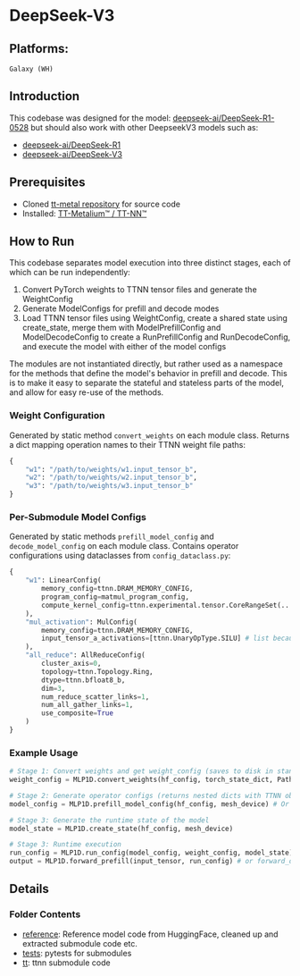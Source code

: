 # DeepSeek-V3

## Platforms:
    Galaxy (WH)

## Introduction
This codebase was designed for the model: [deepseek-ai/DeepSeek-R1-0528](https://huggingface.co/deepseek-ai/DeepSeek-R1-0528) but should also work with other DeepseekV3 models such as:

- [deepseek-ai/DeepSeek-R1](https://huggingface.co/deepseek-ai/DeepSeek-R1)
- [deepseek-ai/DeepSeek-V3](https://huggingface.co/deepseek-ai/DeepSeek-V3)

## Prerequisites
- Cloned [tt-metal repository](https://github.com/tenstorrent/tt-metal) for source code
- Installed: [TT-Metalium™ / TT-NN™](https://github.com/tenstorrent/tt-metal/blob/main/INSTALLING.md)

## How to Run
This codebase separates model execution into three distinct stages, each of which can be run independently:
1. Convert PyTorch weights to TTNN tensor files and generate the WeightConfig
2. Generate ModelConfigs for prefill and decode modes
3. Load TTNN tensor files using WeightConfig, create a shared state using create_state, merge them with ModelPrefillConfig and ModelDecodeConfig to create a RunPrefillConfig and RunDecodeConfig, and execute the model with either of the model configs

The modules are not instantiated directly, but rather used as a namespace for the methods that define the model's behavior in prefill and decode. This is to make it easy to separate the stateful and stateless parts of the model, and allow for easy re-use of the methods.

### Weight Configuration
Generated by static method `convert_weights` on each module class. Returns a dict mapping operation names to their TTNN weight file paths:
```python
{
    "w1": "/path/to/weights/w1.input_tensor_b",
    "w2": "/path/to/weights/w2.input_tensor_b",
    "w3": "/path/to/weights/w3.input_tensor_b"
}
```

### Per-Submodule Model Configs
Generated by static methods `prefill_model_config` and `decode_model_config` on each module class. Contains operator configurations using dataclasses from `config_dataclass.py`:
```python
{
    "w1": LinearConfig(
        memory_config=ttnn.DRAM_MEMORY_CONFIG,
        program_config=matmul_program_config,
        compute_kernel_config=ttnn.experimental.tensor.CoreRangeSet(...)
    ),
    "mul_activation": MulConfig(
        memory_config=ttnn.DRAM_MEMORY_CONFIG,
        input_tensor_a_activations=[ttnn.UnaryOpType.SILU] # list because ttnn.mul expects a list
    ),
    "all_reduce": AllReduceConfig(
        cluster_axis=0,
        topology=ttnn.Topology.Ring,
        dtype=ttnn.bfloat8_b,
        dim=3,
        num_reduce_scatter_links=1,
        num_all_gather_links=1,
        use_composite=True
    )
}
```

### Example Usage
```python
# Stage 1: Convert weights and get weight_config (saves to disk in standard format)
weight_config = MLP1D.convert_weights(hf_config, torch_state_dict, Path("weights/mlp"), mesh_device)

# Stage 2: Generate operator configs (returns nested dicts with TTNN objects)
model_config = MLP1D.prefill_model_config(hf_config, mesh_device) # Or decode_model_config(hf_config, mesh_device) for decode

# Stage 3: Generate the runtime state of the model
model_state = MLP1D.create_state(hf_config, mesh_device)

# Stage 3: Runtime execution
run_config = MLP1D.run_config(model_config, weight_config, model_state)
output = MLP1D.forward_prefill(input_tensor, run_config) # or forward_decode(input_tensor, run_config)
```

## Details
###  Folder Contents
- [reference](./reference): Reference model code from HuggingFace, cleaned up and extracted submodule code etc.
- [tests](./tests): pytests for submodules
- [tt](./tt): ttnn submodule code
